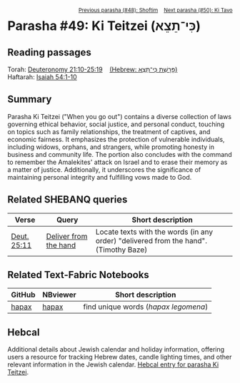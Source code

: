 <span style="float: right;"><sup> <a href="../48%20-%20Shoftim">Previous parasha (#48): Shoftim</a> &nbsp;&nbsp; <a href="../50%20-%20Ki%20Tavo">Next parasha (#50): Ki Tavo</a></sup></span>

# Parasha #49: Ki Teitzei (כִּי־תֵצֵא)

## Reading passages

Torah: <a href="https://www.stepbible.org/?q=version=NASB2020|reference=Deut.21:10-25:19&options=HNVUG" target="_blank">Deuteronomy 21:10-25:19</a> &nbsp;&nbsp; <a href="https://tikkun.io/#/p/ki-teitzei" target="_blank">(Hebrew: פָּרָשַׁת כִּי־תֵצֵא)</a><br>
Haftarah: 
<a href="https://www.stepbible.org/?q=version=NASB2020|reference=Is.54:1-10&options=HNVUG" target="_blank">Isaiah 54:1-10</a>

## Summary

Parasha Ki Teitzei ("When you go out") contains a diverse collection of laws governing ethical behavior, social justice, and personal conduct, touching on topics such as family relationships, the treatment of captives, and economic fairness. It emphasizes the protection of vulnerable individuals, including widows, orphans, and strangers, while promoting honesty in business and community life. The portion also concludes with the command to remember the Amalekites' attack on Israel and to erase their memory as a matter of justice. Additionally, it underscores the significance of maintaining personal integrity and fulfilling vows made to God.

## Related SHEBANQ queries

Verse | Query | Short description
--- | --- | --- 
<a href="https://www.stepbible.org/?q=version=NASB2020\|reference=Deut.25:11&options=HNVUG" target="_blank">Deut. 25:11</a>|  <a href="https://shebanq.ancient-data.org/hebrew/text?iid=5471&version=2021&page=1&mr=r&qw=q" target="_blank">Deliver from the hand</a>| Locate texts with the words (in any order) "delivered from the hand". (Timothy Baze)

## Related Text-Fabric Notebooks

GitHub | NBviewer | Short description
---|---|---
[hapax](hapax.ipynb) | <a href="https://nbviewer.org/github/tonyjurg/Parashot/blob/main/WeeklyParasha/49%20-%20Ki%20Teitzei/hapax.ipynb" target="_blank">hapax</a> | find unique words (*hapax legomena*)

## Hebcal

Additional details about Jewish calendar and holiday information, offering users a resource for tracking Hebrew dates, candle lighting times, and other relevant information in the Jewish calendar. <a href="https://www.hebcal.com/sedrot/ki-teitzei" target="_blank">Hebcal entry for parasha Ki Teitzei</a>.

